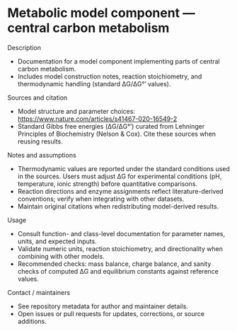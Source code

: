 # Metabolic model component — central carbon metabolism

Description
- Documentation for a model component implementing parts of central carbon metabolism.
- Includes model construction notes, reaction stoichiometry, and thermodynamic handling (standard ΔG/ΔG°′ values).

Sources and citation
- Model structure and parameter choices: https://www.nature.com/articles/s41467-020-16549-2
- Standard Gibbs free energies (ΔG/ΔG°′) curated from Lehninger Principles of Biochemistry (Nelson & Cox). Cite these sources when reusing results.

Notes and assumptions
- Thermodynamic values are reported under the standard conditions used in the sources. Users must adjust ΔG for experimental conditions (pH, temperature, ionic strength) before quantitative comparisons.
- Reaction directions and enzyme assignments reflect literature-derived conventions; verify when integrating with other datasets.
- Maintain original citations when redistributing model-derived results.

Usage
- Consult function- and class-level documentation for parameter names, units, and expected inputs.
- Validate numeric units, reaction stoichiometry, and directionality when combining with other models.
- Recommended checks: mass balance, charge balance, and sanity checks of computed ΔG and equilibrium constants against reference values.

Contact / maintainers
- See repository metadata for author and maintainer details.
- Open issues or pull requests for updates, corrections, or source additions.
